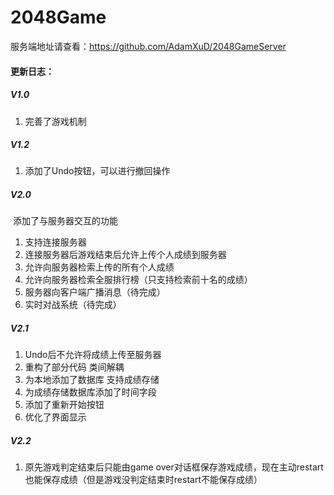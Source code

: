 # 2048Game

服务端地址请查看：https://github.com/AdamXuD/2048GameServer

#### 更新日志：

##### V1.0

1. 完善了游戏机制

##### V1.2

1. 添加了Undo按钮，可以进行撤回操作

##### V2.0

​	添加了与服务器交互的功能

1. 支持连接服务器
2. 连接服务器后游戏结束后允许上传个人成绩到服务器
3. 允许向服务器检索上传的所有个人成绩
4. 允许向服务器检索全服排行榜（只支持检索前十名的成绩）
5. 服务器向客户端广播消息（待完成）
6. 实时对战系统（待完成）

##### V2.1
    
1. Undo后不允许将成绩上传至服务器
2. 重构了部分代码 类间解耦
3. 为本地添加了数据库 支持成绩存储
4. 为成绩存储数据库添加了时间字段
5. 添加了重新开始按钮
6. 优化了界面显示

##### V2.2

1. 原先游戏判定结束后只能由game over对话框保存游戏成绩，现在主动restart也能保存成绩（但是游戏没判定结束时restart不能保存成绩）